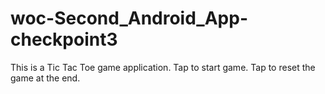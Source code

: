 # woc-Second_Android_App-checkpoint3

This is a Tic Tac Toe game application.
Tap to start game.
Tap to reset the game at the end.
